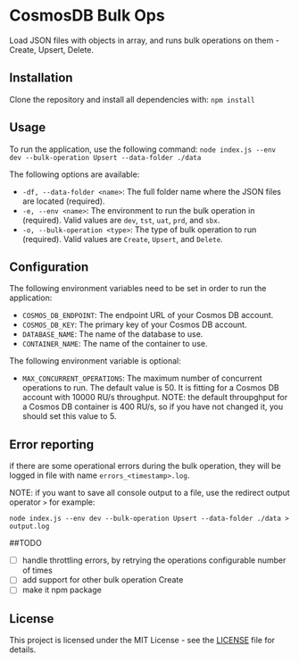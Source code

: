 # CosmosDB Bulk Ops

Load JSON files with objects in array, and runs bulk operations on them - Create, Upsert, Delete.

## Installation

Clone the repository and install all dependencies with:
`npm install`

## Usage

To run the application, use the following command:
`node index.js --env dev --bulk-operation Upsert --data-folder ./data`

The following options are available:

- `-df, --data-folder <name>`: The full folder name where the JSON files are located (required).
- `-e, --env <name>`: The environment to run the bulk operation in (required). Valid values are `dev`, `tst`, `uat`, `prd`, and `sbx`.
- `-o, --bulk-operation <type>`: The type of bulk operation to run (required). Valid values are `Create`, `Upsert`, and `Delete`.

## Configuration

The following environment variables need to be set in order to run the application:

- `COSMOS_DB_ENDPOINT`: The endpoint URL of your Cosmos DB account.
- `COSMOS_DB_KEY`: The primary key of your Cosmos DB account.
- `DATABASE_NAME`: The name of the database to use.
- `CONTAINER_NAME`: The name of the container to use.

The following environment variable is optional:

- `MAX_CONCURRENT_OPERATIONS`: The maximum number of concurrent operations to run. The default value is 50. It is fitting for a Cosmos DB account with 10000 RU/s throughput.
  NOTE: the default throupghput for a Cosmos DB container is 400 RU/s, so if you have not changed it, you should set this value to 5.

## Error reporting

if there are some operational errors during the bulk operation, they will be logged in file with name `errors_<timestamp>.log`.

NOTE: if you want to save all console output to a file, use the redirect output operator `>` for example:

`node index.js --env dev --bulk-operation Upsert --data-folder ./data > output.log`

##TODO

- [ ] handle throttling errors, by retrying the operations configurable number of times
- [ ] add support for other bulk operation Create
- [ ] make it npm package

## License

This project is licensed under the MIT License - see the [LICENSE](LICENSE) file for details.
